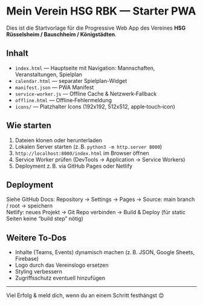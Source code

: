 # Mein Verein HSG RBK — Starter PWA

Dies ist die Startvorlage für die Progressive Web App des Vereines **HSG Rüsselsheim / Bauschheim / Königstädten**.

## Inhalt

- `index.html` — Hauptseite mit Navigation: Mannschaften, Veranstaltungen, Spielplan
- `calendar.html` — separater Spielplan-Widget
- `manifest.json` — PWA Manifest
- `service-worker.js` — Offline Cache & Netzwerk‑Fallback
- `offline.html` — Offline‑Fehlermeldung
- `icons/` — Platzhalter Icons (192x192, 512x512, apple‑touch‑icon)

## Wie starten

1. Dateien klonen oder herunterladen  
2. Lokalen Server starten (z. B. `python3 -m http.server 8000`)  
3. `http://localhost:8000/index.html` im Browser öffnen  
4. Service Worker prüfen (DevTools → Application → Service Workers)  
5. Deployment z. B. via GitHub Pages oder Netlify

## Deployment

Siehe GitHub Docs: Repository → Settings → Pages → Source: main branch / root → speichern  
Netlify: neues Projekt → Git Repo verbinden → Build & Deploy (für static Seiten keine “build step” nötig)

## Weitere To‑Dos

- Inhalte (Teams, Events) dynamisch machen (z. B. JSON, Google Sheets, Firebase)  
- Logo durch das Vereinslogo ersetzen  
- Styling verbessern  
- Zugriffsschutz eventuell hinzufügen  

---

Viel Erfolg & meld dich, wenn du an einem Schritt festhängst 😊